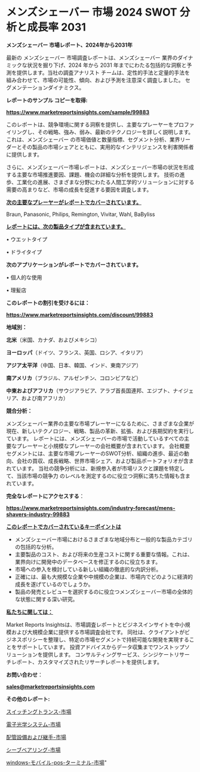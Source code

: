 # メンズシェーバー 市場 2024 SWOT 分析と成長率 2031

<strong>メンズシェーバー 市場レポート、2024年から2031年</strong>

最新の メンズシェーバー 市場調査レポートは、メンズシェーバー 業界のダイナミックな状況を掘り下げ、2024 年から 2031 年までにわたる包括的な洞察と予測を提供します。当社の調査アナリスト チームは、定性的手法と定量的手法を組み合わせて、市場の可能性、傾向、および予測を注意深く調査しました。 セグメンテーションダイナミクス。



<strong>レポートのサンプル コピーを取得:</strong> <a href=https://www.marketreportsinsights.com/sample/99883>

<strong><u>https://www.marketreportsinsights.com/sample/99883</u></strong></a>

このレポートは、競争環境に関する洞察を提供し、主要なプレーヤーをプロファイリングし、その戦略、強み、弱み、最新のテクノロジーを詳しく説明します。 これは、メンズシェーバー の市場価値と数量指標、セグメント分析、業界リーダーとその製品の市場シェアとともに、実用的なインテリジェンスを利害関係者に提供します。

さらに、メンズシェーバー市場レポートは、メンズシェーバー市場の状況を形成する主要な市場推進要因、課題、機会の詳細な分析を提供します。 技術の進歩、工業化の進展、さまざまな分野にわたる人間工学的ソリューションに対する需要の高まりなど、市場の成長を促進する要因を調査します。



<strong><u>次の主要なプレーヤーがレポートでカバーされています。</u></strong>

Braun, Panasonic, Philips, Remington, Vivitar, Wahl, BaByliss



<strong><u><b>レポートには、次の製品タイプが含まれています。</b></u></strong>

• ウエットタイプ

• ドライタイプ



<strong><b>次のアプリケーションがレポートでカバーされています。</b></strong>

• 個人的な使用

• 理髪店



<strong><b>このレポートの割引を受けるには：</b></strong><a href=https://www.marketreportsinsights.com/discount/99883>

<strong><u>https://www.marketreportsinsights.com/discount/99883</u></strong></a>



<strong>地域別：</strong>



<strong>北米</strong>（米国、カナダ、およびメキシコ）



<strong>ヨーロッパ</strong>（ドイツ、フランス、英国、ロシア、イタリア）



<strong>アジア太平洋</strong>（中国、日本、韓国、インド、東南アジア）



<strong>南アメリカ</strong>（ブラジル、アルゼンチン、コロンビアなど）



<strong>中東およびアフリカ</strong>（サウジアラビア、アラブ首長国連邦、エジプト、ナイジェリア、および南アフリカ）



<strong>競合分析：</strong>

メンズシェーバー業界の主要な市場プレーヤーになるために、さまざまな企業が現在、新しいテクノロジー、戦略、製品の革新、拡張、および長期契約を実行しています。 レポートには、メンズシェーバーの市場で活動しているすべての主要なプレーヤーと小規模なプレーヤーの会社概要が含まれています。 会社概要セグメントには、主要な市場プレーヤーのSWOT分析、組織の進歩、最近の動向、会社の買収、成長戦略、世界市場シェア、および製品ポートフォリオが含まれています。 当社の競争分析には、新規参入者が市場リスクと課題を特定して、当該市場の競争力 のレベルを測定するのに役立つ洞察に満ちた情報も含まれています。



<strong>完全なレポートにアクセスする</strong>：

<a href=https://www.marketreportsinsights.com/industry-forecast/mens-shavers-industry-99883>

<strong><u>https://www.marketreportsinsights.com/industry-forecast/mens-shavers-industry-99883</u></strong></a>



<strong><u><b>このレポートでカバーされているキーポイントは</b></u></strong>
<ul>
  <li>メンズシェーバー市場におけるさまざまな地域分布と一般的な製品カテゴリの包括的な分析。</li>
  <li>主要製品のコスト、および将来の生産コストに関する重要な情報。これは、業界向けに開発中のデータベースを修正するのに役立ちます。</li>
  <li>市場への参入を検討している新しい組織の徹底的な内訳分析。</li>
  <li>正確には、最も大規模な企業や中規模の企業は、市場内でどのように経済的成長を遂げているのでしょうか。</li>
  <li>製品の発売とレビューを選択するのに役立つメンズシェーバー市場の全体的な状態に関する深い研究。</li>
</ul>


<strong><u><b>私たちに関しては：</b></u></strong>

Market Reports Insightsは、市場調査レポートとビジネスインサイトを中小規模および大規模企業に提供する市場調査会社です。 同社は、クライアントがビジネスポリシーを整理し、特定の市場セグメントで持続可能な開発を実現することをサポートしています。 投資アドバイスからデータ収集までワンストップソリューションを提供します。 コンサルティングサービス、シンジケートリサーチレポート、カスタマイズされたリサーチレポートを提供します。



<strong><b>お問い合わせ</b></strong>：

<a href=mailto:sales@marketreportsinsights.com>

<strong><u>sales@marketreportsinsights.com</u></strong></a>



<strong>その他のレポート:</strong>

<a href=https://www.linkedin.com/pulse/スイッチングトランス-市場-2030-年までの需要に焦点を当てた-2023-年調査レポート-market-tribunal-dsrff/>スイッチングトランス-市場</a>

<a href=https://www.linkedin.com/pulse/電子光学システム-市場-2023-swot-分析と成長率-2030-pr-news-hub-zybqf/>電子光学システム-市場</a>

<a href=https://www.linkedin.com/pulse/配管設備および継手-市場-2023-競争分析と事業成長-2030-data-dive-discoveries-24-analysis-xmyxf/>配管設備および継手-市場</a>

<a href=https://www.linkedin.com/pulse/シーブベアリング-市場-2023-総利益と主要ベンダー-2030-data-dive-discoveries-24-analysis-fuhdf/>シーブベアリング-市場</a>

<a href=https://www.linkedin.com/pulse/windows-モバイル-pos-ターミナル-市場-2030-年までの需要に焦点を当てた-e12uf/>windows-モバイル-pos-ターミナル-市場</a>"
